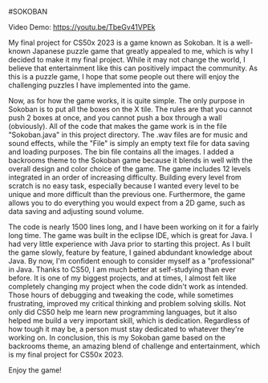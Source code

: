 #SOKOBAN

Video Demo:  https://youtu.be/TbeGv41VPEk

My final project for CS50x 2023 is a game known as Sokoban. It is a well-known Japanese puzzle game that greatly appealed to me, which is why I decided to make it my final project. While it may not change the world, I believe that entertainment like this can positively impact the community. As this is a puzzle game, I hope that some people out there will enjoy the challenging puzzles I have implemented into the game. 

Now, as for how the game works, it is quite simple. The only purpose in Sokoban is to put all the boxes on the X tile. The rules are that you cannot push 2 boxes at once, and you cannot push a box through a wall (obviously). All of the code that makes the game work is in the file "Sokoban.java" in this project directory. The .wav files are for music and sound effects, while the "File" is simply an empty text file for data saving and loading purposes. The bin file contains all the images. I added a backrooms theme to the Sokoban game because it blends in well with the overall design and color choice of the game. The game includes 12 levels integrated in an order of increasing difficulty. Building every level from scratch is no easy task, especially because I wanted every level to be unique and more difficult than the previous one. Furthermore, the game allows you to do everything you would expect from a 2D game, such as data saving and adjusting sound volume. 

The code is nearly 1500 lines long, and I have been working on it for a fairly long time. The game was built in the eclipse IDE, which is great for Java. I had very little experience with Java prior to starting this project. As I built the game slowly, feature by feature, I gained abdundant knowledge about Java. By now, I'm confident enough to consider myself as a "professional" in Java. Thanks to CS50, I am much better at self-studying than ever before. It is one of my biggest projects, and at times, I almost felt like completely changing my project when the code didn't work as intended. Those hours of debugging and tweaking the code, while sometimes frustrating, improved my critical thinking and problem solving skills. Not only did CS50 help me learn new programming languages, but it also helped me build a very important skill, which is dedication. Regardless of how tough it may be, a person must stay dedicated to whatever they're working on. In conclusion, this is my Sokoban game based on the backrooms theme, an amazing blend of challenge and entertainment, which is my final project for CS50x 2023. 

Enjoy the game!
